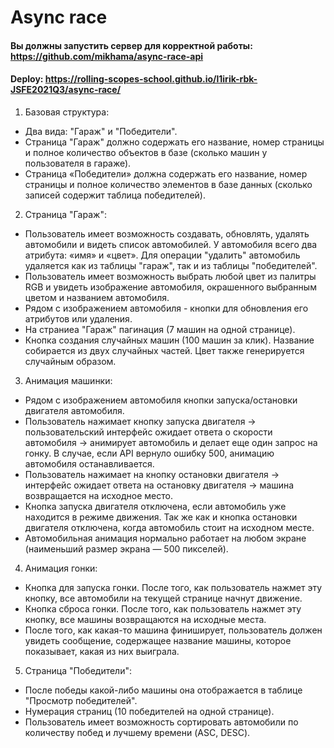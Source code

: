 # Async race

#### Вы должны запустить сервер для корректной работы: https://github.com/mikhama/async-race-api
#### Deploy: https://rolling-scopes-school.github.io/l1irik-rbk-JSFE2021Q3/async-race/

1. Базовая структура:
  - Два вида: "Гараж" и "Победители".
  - Страница "Гараж" должно содержать его название, номер страницы и полное количество объектов в базе (сколько машин у пользователя в гараже).
  - Страница «Победители» должна содержать его название, номер страницы и полное количество элементов в базе данных (сколько записей содержит таблица победителей).
2. Страница "Гараж":
  - Пользователь имеет возможность создавать, обновлять, удалять автомобили и видеть список автомобилей. У автомобиля всего два атрибута: «имя» и «цвет». Для операции "удалить" автомобиль удаляется как из таблицы "гараж", так и из таблицы "победителей".
  - Пользователь имеет возможность выбрать любой цвет из палитры RGB и увидеть изображение автомобиля, окрашенного выбранным цветом и названием автомобиля.
  - Рядом с изображением автомобиля - кнопки для обновления его атрибутов или удаления.
  - На страниеа "Гараж" пагинация (7 машин на одной странице).
  - Кнопка создания случайных машин (100 машин за клик). Название собирается из двух случайных частей. Цвет также генерируется случайным образом.
3. Анимация машинки:
  - Рядом с изображением автомобиля кнопки запуска/остановки двигателя автомобиля.
  - Пользователь нажимает кнопку запуска двигателя -> пользовательский интерфейс ожидает ответа о скорости автомобиля -> анимирует автомобиль и делает еще один запрос на гонку. В случае, если API вернуло ошибку 500, анимацию автомобиля останавливается.
  - Пользователь нажимает на кнопку остановки двигателя -> интерфейс ожидает ответа на остановку двигателя -> машина возвращается на исходное место.
  - Кнопка запуска двигателя отключена, если автомобиль уже находится в режиме движения. Так же как и кнопка остановки двигателя отключена, когда автомобиль стоит на исходном месте.
  - Автомобильная анимация нормально работает на любом экране (наименьший размер экрана — 500 пикселей).
4. Анимация гонки:
  - Кнопка для запуска гонки. После того, как пользователь нажмет эту кнопку, все автомобили на текущей странице начнут движение.
  - Кнопка сброса гонки. После того, как пользователь нажмет эту кнопку, все машины возвращаются на исходные места.
  - После того, как какая-то машина финиширует, пользователь должен увидеть сообщение, содержащее название машины, которое показывает, какая из них выиграла.
5. Страница "Победители":
  - После победы какой-либо машины она отображается в таблице "Просмотр победителей".
  - Нумерация страниц (10 победителей на одной странице).
  - Пользователь имеет возможность сортировать автомобили по количеству побед и лучшему времени (ASC, DESC).
